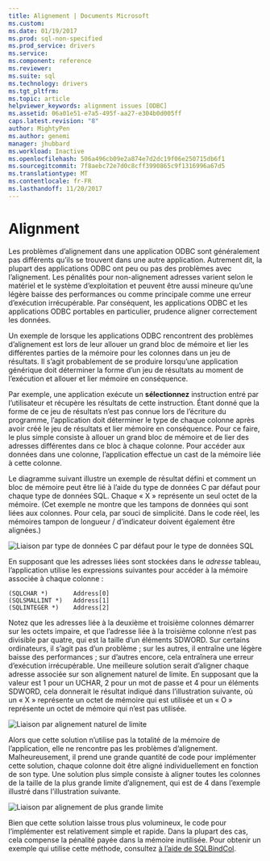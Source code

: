 ```yaml
---
title: Alignement | Documents Microsoft
ms.custom: 
ms.date: 01/19/2017
ms.prod: sql-non-specified
ms.prod_service: drivers
ms.service: 
ms.component: reference
ms.reviewer: 
ms.suite: sql
ms.technology: drivers
ms.tgt_pltfrm: 
ms.topic: article
helpviewer_keywords: alignment issues [ODBC]
ms.assetid: 06a01e51-e7a5-495f-aa27-e304b0d005ff
caps.latest.revision: "8"
author: MightyPen
ms.author: genemi
manager: jhubbard
ms.workload: Inactive
ms.openlocfilehash: 506a496cb09e2a874e7d2dc19f06e250715db6f1
ms.sourcegitcommit: 7f8aebc72e7d0c8cff3990865c9f1316996a67d5
ms.translationtype: MT
ms.contentlocale: fr-FR
ms.lasthandoff: 11/20/2017
---
```

# <a name="alignment"></a>Alignment
Les problèmes d’alignement dans une application ODBC sont généralement pas différents qu’ils se trouvent dans une autre application. Autrement dit, la plupart des applications ODBC ont peu ou pas des problèmes avec l’alignement. Les pénalités pour non-alignement adresses varient selon le matériel et le système d’exploitation et peuvent être aussi mineure qu’une légère baisse des performances ou comme principale comme une erreur d’exécution irrécupérable. Par conséquent, les applications ODBC et les applications ODBC portables en particulier, prudence aligner correctement les données.  
  
 Un exemple de lorsque les applications ODBC rencontrent des problèmes d’alignement est lors de leur allouer un grand bloc de mémoire et lier les différentes parties de la mémoire pour les colonnes dans un jeu de résultats. Il s’agit probablement de se produire lorsqu’une application générique doit déterminer la forme d’un jeu de résultats au moment de l’exécution et allouer et lier mémoire en conséquence.  
  
 Par exemple, une application exécute un **sélectionnez** instruction entré par l’utilisateur et récupère les résultats de cette instruction. Étant donné que la forme de ce jeu de résultats n’est pas connue lors de l’écriture du programme, l’application doit déterminer le type de chaque colonne après avoir créé le jeu de résultats et lier mémoire en conséquence. Pour ce faire, le plus simple consiste à allouer un grand bloc de mémoire et de lier des adresses différentes dans ce bloc à chaque colonne. Pour accéder aux données dans une colonne, l’application effectue un cast de la mémoire liée à cette colonne.  
  
 Le diagramme suivant illustre un exemple de résultat défini et comment un bloc de mémoire peut être lié à l’aide du type de données C par défaut pour chaque type de données SQL. Chaque « X » représente un seul octet de la mémoire. (Cet exemple ne montre que les tampons de données qui sont liées aux colonnes. Pour cela, par souci de simplicité. Dans le code réel, les mémoires tampon de longueur / d’indicateur doivent également être alignées.)  
  
 ![Liaison par type de données C par défaut pour le type de données SQL](../../../odbc/reference/develop-app/media/pr24.gif "pr24")  
  
 En supposant que les adresses liées sont stockées dans le *adresse* tableau, l’application utilise les expressions suivantes pour accéder à la mémoire associée à chaque colonne :  
  
```  
(SQLCHAR *)       Address[0]  
(SQLSMALLINT *)   Address[1]  
(SQLINTEGER *)    Address[2]  
```  
  
 Notez que les adresses liée à la deuxième et troisième colonnes démarrer sur les octets impaire, et que l’adresse liée à la troisième colonne n’est pas divisible par quatre, qui est la taille d’un éléments SDWORD. Sur certains ordinateurs, il s’agit pas d’un problème ; sur les autres, il entraîne une légère baisse des performances ; sur d’autres encore, cela entraînera une erreur d’exécution irrécupérable. Une meilleure solution serait d’aligner chaque adresse associée sur son alignement naturel de limite. En supposant que la valeur est 1 pour un UCHAR, 2 pour un mot de passe et 4 pour un éléments SDWORD, cela donnerait le résultat indiqué dans l’illustration suivante, où un « X » représente un octet de mémoire qui est utilisée et un « O » représente un octet de mémoire qui n’est pas utilisée.  
  
 ![Liaison par alignement naturel de limite](../../../odbc/reference/develop-app/media/pr25.gif "pr25")  
  
 Alors que cette solution n’utilise pas la totalité de la mémoire de l’application, elle ne rencontre pas les problèmes d’alignement. Malheureusement, il prend une grande quantité de code pour implémenter cette solution, chaque colonne doit être aligné individuellement en fonction de son type. Une solution plus simple consiste à aligner toutes les colonnes de la taille de la plus grande limite d’alignement, qui est de 4 dans l’exemple illustré dans l’illustration suivante.  
  
 ![Liaison par alignement de plus grande limite](../../../odbc/reference/develop-app/media/pr26.gif "pr26")  
  
 Bien que cette solution laisse trous plus volumineux, le code pour l’implémenter est relativement simple et rapide. Dans la plupart des cas, cela compense la pénalité payée dans la mémoire inutilisée. Pour obtenir un exemple qui utilise cette méthode, consultez [à l’aide de SQLBindCol](../../../odbc/reference/develop-app/using-sqlbindcol.md).
